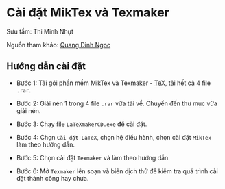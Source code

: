 # Cài đặt MikTex và Texmaker

Sưu tầm: Thi Minh Nhựt

Nguồn tham khảo: [Quang Dinh Ngoc](http://quangdinhngoc.blogspot.com/2011/10/latex-maker-cd-soan-thao-cong-thuc-toan.html)

## Hướng dẫn cài đặt

* Bước 1: Tải gói phần mềm MikTex và Texmaker - [TeX](https://drive.google.com/folderview?id=0BwKQkbSEXWHFcThrRzFCdk10a28&usp=sharing), 
tải hết cả 4 file `.rar`.

* Bước 2: Giải nén 1 trong 4 file `.rar` vừa tải về. Chuyển đến thư mục vừa giải nén.

* Bước 3: Chạy file `LaTeXmakerCD.exe` để cài đặt.

* Bước 4: Chọn `Cài đặt LaTeX`, chọn hệ điều hành, chọn cài đặt `MikTex` làm theo hướng dẫn.

* Bước 5: Chọn cài đặt `Texmaker` và làm theo hướng dẫn.

* Bước 6: Mở `Texmaker` lên soạn và biên dịch thử để kiểm tra quá trình cài đặt thành công hay chưa.